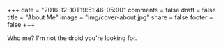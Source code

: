 +++
date = "2016-12-10T19:51:46-05:00"
comments = false
draft = false
title = "About Me"
image = "img/cover-about.jpg"
share = false
footer = false
+++

Who me?  I'm not the droid you're looking for.
